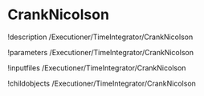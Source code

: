 <!-- MOOSE Documentation Stub: Remove this when content is added. -->

# CrankNicolson
!description /Executioner/TimeIntegrator/CrankNicolson

!parameters /Executioner/TimeIntegrator/CrankNicolson

!inputfiles /Executioner/TimeIntegrator/CrankNicolson

!childobjects /Executioner/TimeIntegrator/CrankNicolson
